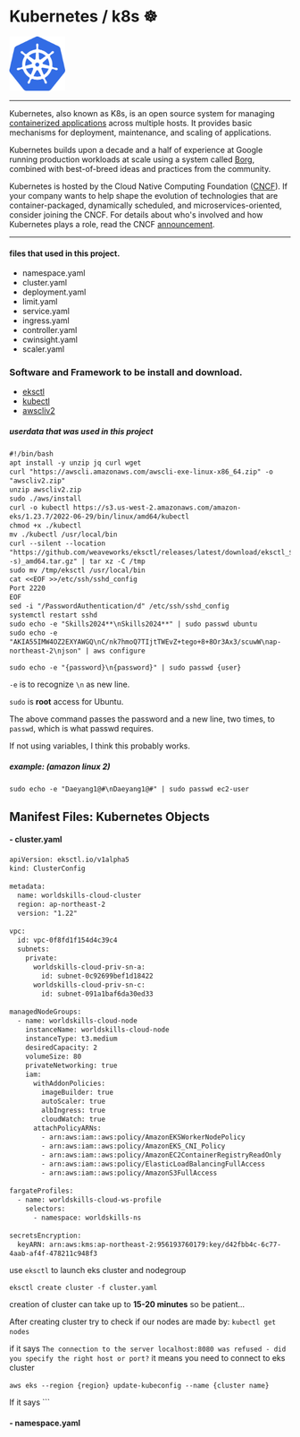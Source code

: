 # Kubernetes / k8s ☸
<img src="https://github.com/kubernetes/kubernetes/raw/master/logo/logo.png" width="100">

----

Kubernetes, also known as K8s, is an open source system for managing [containerized applications]
across multiple hosts. It provides basic mechanisms for deployment, maintenance,
and scaling of applications.

Kubernetes builds upon a decade and a half of experience at Google running
production workloads at scale using a system called [Borg],
combined with best-of-breed ideas and practices from the community.

Kubernetes is hosted by the Cloud Native Computing Foundation ([CNCF]).
If your company wants to help shape the evolution of
technologies that are container-packaged, dynamically scheduled,
and microservices-oriented, consider joining the CNCF.
For details about who's involved and how Kubernetes plays a role,
read the CNCF [announcement].

----
[announcement]: https://cncf.io/news/announcement/2015/07/new-cloud-native-computing-foundation-drive-alignment-among-container
[Borg]: https://research.google.com/pubs/pub43438.html
[CNCF]: https://www.cncf.io/about
[containerized applications]: https://kubernetes.io/docs/concepts/overview/what-is-kubernetes/

#### files that used in this project.
- namespace.yaml
- cluster.yaml
- deployment.yaml
- limit.yaml
- service.yaml
- ingress.yaml
- controller.yaml
- cwinsight.yaml
- scaler.yaml

### Software and Framework to be install and download.
- [eksctl](https://www.eksctl.io)
- [kubectl](https://kubernetes.io/docs/home/)
- [awscliv2](https://docs.aws.amazon.com/cli/latest/userguide/getting-started-install.html)

##### userdata that was used in this project

```
#!/bin/bash
apt install -y unzip jq curl wget
curl "https://awscli.amazonaws.com/awscli-exe-linux-x86_64.zip" -o "awscliv2.zip"
unzip awscliv2.zip
sudo ./aws/install
curl -o kubectl https://s3.us-west-2.amazonaws.com/amazon-eks/1.23.7/2022-06-29/bin/linux/amd64/kubectl
chmod +x ./kubectl
mv ./kubectl /usr/local/bin
curl --silent --location "https://github.com/weaveworks/eksctl/releases/latest/download/eksctl_$(uname -s)_amd64.tar.gz" | tar xz -C /tmp
sudo mv /tmp/eksctl /usr/local/bin
cat <<EOF >>/etc/ssh/sshd_config
Port 2220
EOF
sed -i "/PasswordAuthentication/d" /etc/ssh/sshd_config
systemctl restart sshd
sudo echo -e "Skills2024**\nSkills2024**" | sudo passwd ubuntu
sudo echo -e "AKIA55IMW4OZ2EXYAWGQ\nC/nk7hmoQ7TIjtTWEvZ+tego+8+8Or3Ax3/scuwW\nap-northeast-2\njson" | aws configure
```
```
sudo echo -e "{password}\n{password}" | sudo passwd {user}
```

`-e` is to recognize `\n` as new line.

`sudo` is **root** access for Ubuntu.

The above command passes the password and a new line, two times, to `passwd`, which is what passwd requires.

If not using variables, I think this probably works.

##### example: (amazon linux 2)

```
sudo echo -e "Daeyang1@#\nDaeyang1@#" | sudo passwd ec2-user
```

## Manifest Files: Kubernetes Objects
#### - cluster.yaml
```
apiVersion: eksctl.io/v1alpha5
kind: ClusterConfig

metadata:
  name: worldskills-cloud-cluster
  region: ap-northeast-2
  version: "1.22"

vpc:
  id: vpc-0f8fd1f154d4c39c4
  subnets:
    private:
      worldskills-cloud-priv-sn-a:
        id: subnet-0c92699bef1d18422
      worldskills-cloud-priv-sn-c:
        id: subnet-091a1baf6da30ed33

managedNodeGroups:
  - name: worldskills-cloud-node
    instanceName: worldskills-cloud-node
    instanceType: t3.medium
    desiredCapacity: 2
    volumeSize: 80
    privateNetworking: true
    iam:
      withAddonPolicies:
        imageBuilder: true
        autoScaler: true
        albIngress: true
        cloudWatch: true
      attachPolicyARNs:
        - arn:aws:iam::aws:policy/AmazonEKSWorkerNodePolicy
        - arn:aws:iam::aws:policy/AmazonEKS_CNI_Policy
        - arn:aws:iam::aws:policy/AmazonEC2ContainerRegistryReadOnly
        - arn:aws:iam::aws:policy/ElasticLoadBalancingFullAccess
        - arn:aws:iam::aws:policy/AmazonS3FullAccess

fargateProfiles:
  - name: worldskills-cloud-ws-profile
    selectors:
      - namespace: worldskills-ns

secretsEncryption:
  keyARN: arn:aws:kms:ap-northeast-2:956193760179:key/d42fbb4c-6c77-4aab-af4f-478211c948f3
```
use ```eksctl``` to launch eks cluster and nodegroup
```
eksctl create cluster -f cluster.yaml
```
creation of cluster can take up to **15-20 minutes** so be patient...

After creating cluster try to check if our nodes are made by: ``` kubectl get nodes ```

if it says ```The connection to the server localhost:8080 was refused - did you specify the right host or port?``` it means you need to connect to eks cluster

```aws eks --region {region} update-kubeconfig --name {cluster name}```

If it says ```
#### - namespace.yaml

